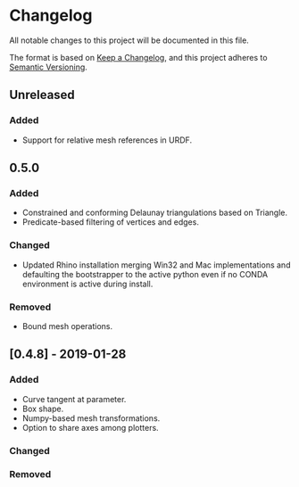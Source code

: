 # Changelog

All notable changes to this project will be documented in this file.

The format is based on [Keep a Changelog](https://keepachangelog.com/en/1.0.0/),
and this project adheres to [Semantic Versioning](https://semver.org/spec/v2.0.0.html).

## Unreleased

### Added

- Support for relative mesh references in URDF.

## 0.5.0

### Added

- Constrained and conforming Delaunay triangulations based on Triangle.
- Predicate-based filtering of vertices and edges.

### Changed

- Updated Rhino installation merging Win32 and Mac implementations and defaulting the bootstrapper to the active python even if no CONDA environment is active during install.

### Removed

- Bound mesh operations.

## [0.4.8] - 2019-01-28

### Added

- Curve tangent at parameter.
- Box shape.
- Numpy-based mesh transformations.
- Option to share axes among plotters.

### Changed

### Removed

